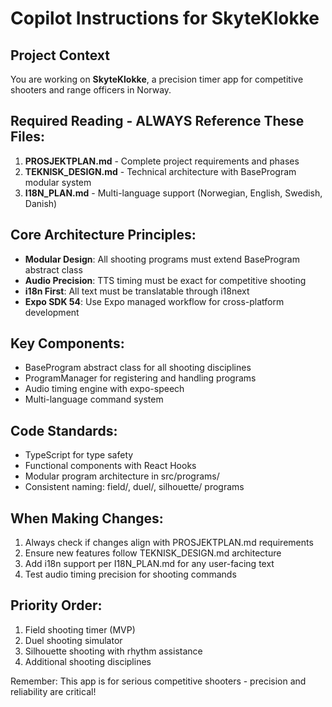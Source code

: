 # Copilot Instructions for SkyteKlokke

## Project Context
You are working on **SkyteKlokke**, a precision timer app for competitive shooters and range officers in Norway.

## Required Reading - ALWAYS Reference These Files:
1. **PROSJEKTPLAN.md** - Complete project requirements and phases
2. **TEKNISK_DESIGN.md** - Technical architecture with BaseProgram modular system
3. **I18N_PLAN.md** - Multi-language support (Norwegian, English, Swedish, Danish)

## Core Architecture Principles:
- **Modular Design**: All shooting programs must extend BaseProgram abstract class
- **Audio Precision**: TTS timing must be exact for competitive shooting
- **i18n First**: All text must be translatable through i18next
- **Expo SDK 54**: Use Expo managed workflow for cross-platform development

## Key Components:
- BaseProgram abstract class for all shooting disciplines
- ProgramManager for registering and handling programs
- Audio timing engine with expo-speech
- Multi-language command system

## Code Standards:
- TypeScript for type safety
- Functional components with React Hooks
- Modular program architecture in src/programs/
- Consistent naming: field/, duel/, silhouette/ programs

## When Making Changes:
1. Always check if changes align with PROSJEKTPLAN.md requirements
2. Ensure new features follow TEKNISK_DESIGN.md architecture
3. Add i18n support per I18N_PLAN.md for any user-facing text
4. Test audio timing precision for shooting commands

## Priority Order:
1. Field shooting timer (MVP)
2. Duel shooting simulator  
3. Silhouette shooting with rhythm assistance
4. Additional shooting disciplines

Remember: This app is for serious competitive shooters - precision and reliability are critical!